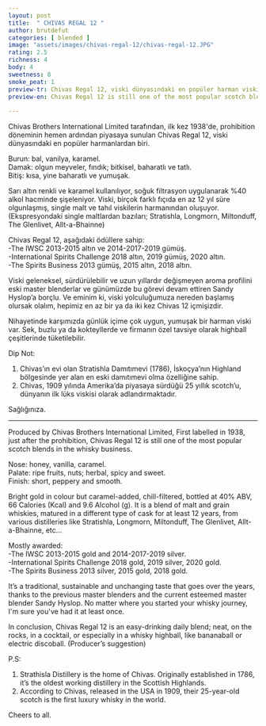 ```yaml
---
layout: post
title:  " CHIVAS REGAL 12 "
author: brutdefut
categories: [ blended ]
image: "assets/images/chivas-regal-12/chivas-regal-12.JPG"
rating: 2.5
richness: 4
body: 4
sweetness: 8
smoke_peat: 1
preview-tr: Chivas Regal 12, viski dünyasındaki en popüler harman viskilerinden biri.                         
preview-en: Chivas Regal 12 is still one of the most popular scotch blends in the whisky business. 
                 
---
```


Chivas Brothers International Limited tarafından, ilk kez 1938'de, prohibition döneminin hemen ardından piyasaya sunulan Chivas Regal 12, viski dünyasındaki en popüler harmanlardan biri. 

Burun: bal, vanilya, karamel.  
Damak: olgun meyveler, fındık; bitkisel, baharatlı ve tatlı.    
Bitiş: kısa, yine baharatlı ve yumuşak.  

Sarı altın renkli ve karamel kullanılıyor, soğuk filtrasyon uygulanarak %40 alkol hacminde şişeleniyor. Viski, birçok farklı fıçıda en az 12 yıl süre olgunlaşmış, single malt ve tahıl viskilerin harmanından oluşuyor. (Ekspresyondaki single maltlardan bazıları; Stratishla, Longmorn, Miltonduff, The Glenlivet, Allt-a-Bhainne)  

Chivas Regal 12, aşağıdaki ödüllere sahip:  
-The IWSC 2013-2015 altın ve 2014-2017-2019 gümüş.   
-International Spirits Challenge 2018 altın, 2019 gümüş, 2020 altın.  
-The Spirits Business 2013 gümüş, 2015 altın, 2018 altın.    

Viski geleneksel, sürdürülebilir ve uzun yıllardır değişmeyen aroma profilini eski master blenderlar ve günümüzde bu görevi devam ettiren Sandy Hyslop’a borçlu. Ve eminim ki, viski yolculuğumuza nereden başlamış olursak olalım, hepimiz en az bir ya da iki kez Chivas 12 içmişizdir.  

Nihayetinde karşımızda günlük içime çok uygun, yumuşak bir harman viski var. Sek, buzlu ya da kokteyllerde ve firmanın özel tavsiye olarak highball çeşitlerinde tüketilebilir.  

Dip Not:
1. Chivas’ın evi olan Stratishla Damıtımevi (1786), İskoçya’nın Highland bölgesinde yer alan en eski damıtımevi olma özelliğine sahip.  
2. Chivas, 1909 yılında Amerika’da piyasaya sürdüğü 25 yıllık scotch’u, dünyanın ilk lüks viskisi olarak adlandırmaktadır.  

Sağlığınıza.      
   
-----------------------------------------------

<p id="english"></p>

Produced by Chivas Brothers International Limited, First labelled in 1938, just after the prohibition, Chivas Regal 12 is still one of the most popular scotch blends in the whisky business.  

Nose: honey, vanilla, caramel.  
Palate: ripe fruits, nuts; herbal, spicy and sweet.  
Finish: short, peppery and smooth.  

Bright gold in colour but caramel-added, chill-filtered, bottled at 40% ABV, 66 Calories (Kcal) and 9.6 Alcohol (g). It is a blend of malt and grain whiskies, matured in a different type of cask for at least 12 years, from various distilleries like Stratishla, Longmorn, Miltonduff, The Glenlivet, Allt-a-Bhainne, etc…

Mostly awarded:   
-The IWSC 2013-2015 gold and 2014-2017-2019 silver.   
-International Spirits Challenge 2018 gold, 2019 silver, 2020 gold.  
-The Spirits Business 2013 silver, 2015 gold, 2018 gold.    

It’s a traditional, sustainable and unchanging taste that goes over the years, thanks to the previous master blenders and the current esteemed master blender Sandy Hyslop. No matter where you started your whisky journey, I'm sure you've had it at least once.  

In conclusion, Chivas Regal 12 is an easy-drinking daily blend; neat, on the rocks, in a cocktail, or especially in a whisky highball, like bananaball or electric discoball. (Producer’s suggestion)     

P.S:  
1. Strathisla Distillery is the home of Chivas. Originally established in 1786, it’s the oldest working distillery in the Scottish Highlands.  
2. According to Chivas, released in the USA in 1909, their 25-year-old scotch is the first luxury whisky in the world.  

Cheers to all.  

 
